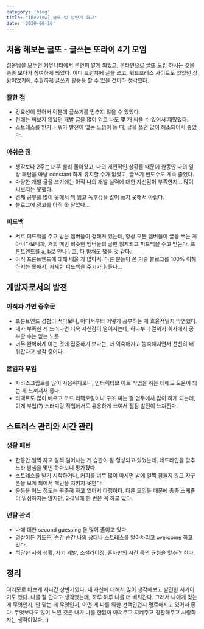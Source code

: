 ```yaml
---
category: 'blog'
title: "[Review] 글또 및 상반기 회고"
date: '2020-08-16'
---
```


## 처음 해보는 글또 - 글쓰는 또라이 4기 모임

성윤님을 모두연 커뮤니티에서 우연히 알게 되었고, 온라인으로 글또 모임 하시는 것을 종종 보다가 참여하게 되었다. 
이미 브런치에 글을 쓰고, 워드프레스 사이트도 있었던 상황이었기에, 수월하게 글쓰기 활동을 할 수 있을 것이라 생각했다. 

### 잘한 점
- 강요성이 있어서 덕분에 글쓰기를 멈추지 않을 수 있었다. 
- 전에는 써보지 않았던 개발 글을 많이 읽고 나도 몇 개 써볼 수 있어서 재밌었다. 
- 스트레스를 받거나 뭐가 발전이 없는 느낌이 들 때, 글을 쓰면 많이 해소되어서 좋았다.

### 아쉬운 점
- 생각보다 2주는 너무 빨리 돌아왔고, 나의 개인적인 상황들 때문에 한동안 나의 일상 패턴을 마냥 constant 하게 유지할 수가 없었고, 글쓰기 빈도수도 계속 줄었다. 
- 다양한 개발 글을 쓰기에는 아직 나의 개발 실력에 대한 자신감이 부족한지... 많이 써보지는 못했다. 
- 경제 공부를 많이 못해서 책 읽고 독후감을 많이 쓰지 못해서 아쉽다.
- 블로그에 광고를 아직 못 달았다...

### 피드백
- 서로 피드백을 주고 받는 멤버들이 정해져 있는데, 항상 모든 멤버들이 글을 쓰는 게 아니다보니까, 거의 매번 비슷한 멤버들의 글만 읽게되고 피드백을 주고 받는다. 프론트엔드를 a, b로 안나누고, 다 합쳐도 됐을 것 같다.
- 아직 프론트엔드에 대해 배울 게 많아서, 다른 분들이 쓴 기술 블로그를 100% 이해하지는 못해서, 자세한 피드백을 주기가 힘들다...

## 개발자로서의 발전

### 이직과 가면 증후군
- 프론트엔드 경험이 적다보니, 어디서부터 어떻게 공부하는 게 효율적일지 막연했다. 
- 내가 부족한 게 드러나면 더욱 자신감이 떨어지는데, 하나부터 열까지 회사에서 공부할 수는 없는 노릇.. 
- 너무 완벽하게 아는 것에 집중하기 보다는, 더 익숙해지고 능숙해지면서 천천히 배워간다고 생각 중이다.

### 본업과 부업
- 자바스크립트를 많이 사용하다보니, 인터렉티브 아트 작업을 하는 데에도 도움이 되는 게 느껴져서 좋다.
- 리액트도 많이 배우고 코드 리팩토링이나 구조 짜는 걸 업무에서 많이 하게 되는데, 이게 부업(?) 스터디랑 작업에서도 유용하게 쓰여서 점점 발전이 느껴진다.

## 스트레스 관리와 시간 관리

### 생활 패턴
- 한동안 일찍 자고 일찍 일어나는 게 습관이 잘 형성되고 있었는데, 데드라인을 맞추느라 밤샘을 몇번 하다보니 망가졌다.
- 스트레스를 받기 시작하거나, 커피를 너무 많이 마시면 밤에 일찍 잠들지 않고 자꾸 폰을 보게 되어서 패턴을 지키지 못한다.
- 운동을 어느 정도는 꾸준히 하고 있어서 다행이다. 다른 모임들 때문에 종종 스케쥴이 일정하지는 않지만, 2-3일에 한 번은 꼭 하고 있다.

### 멘탈 관리
- 나에 대한 second guessing 을 많이 줄이고 있다.
- 명상이든 기도든, 순간 순간 나의 상태나 스트레스를 알아차리고 overcome 하고 있다. 
- 적당한 사회 생활, 자기 계발, 소셜라이징, 혼자만의 시간 등의 균형을 맞추려 한다.

## 정리
 
여러모로 바쁘게 지나간 상반기였다. 내 자신에 대해서 많이 생각해보고 발견한 시기이기도 했다. 
나를 잘 안다고 생각했는데, 하루 하루 나를 더 배워간다. 그래서 나에게 맞는 게 무엇인지, 안 맞는 게 무엇인지, 어떤 게 나를 위한 선택인건지 명료해지고 있어서 좋다. 무엇보다도 많이 느낀 것은 내가 나를 한없이 아껴주고 지켜주고 칭찬해주고 사랑하자는 생각이었다. :) 